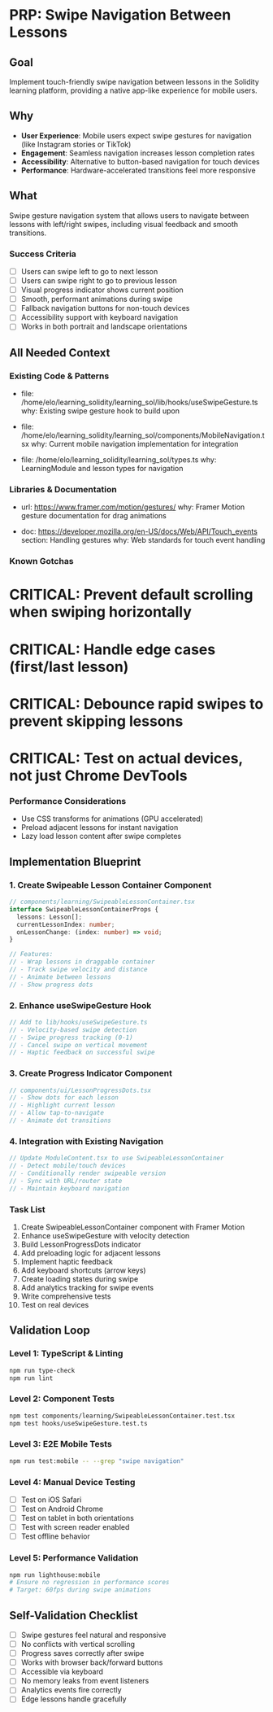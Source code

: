 # PRP: Swipe Navigation Between Lessons

## Goal
Implement touch-friendly swipe navigation between lessons in the Solidity learning platform, providing a native app-like experience for mobile users.

## Why
- **User Experience**: Mobile users expect swipe gestures for navigation (like Instagram stories or TikTok)
- **Engagement**: Seamless navigation increases lesson completion rates
- **Accessibility**: Alternative to button-based navigation for touch devices
- **Performance**: Hardware-accelerated transitions feel more responsive

## What
Swipe gesture navigation system that allows users to navigate between lessons with left/right swipes, including visual feedback and smooth transitions.

### Success Criteria
- [ ] Users can swipe left to go to next lesson
- [ ] Users can swipe right to go to previous lesson
- [ ] Visual progress indicator shows current position
- [ ] Smooth, performant animations during swipe
- [ ] Fallback navigation buttons for non-touch devices
- [ ] Accessibility support with keyboard navigation
- [ ] Works in both portrait and landscape orientations

## All Needed Context

### Existing Code & Patterns

- file: /home/elo/learning_solidity/learning_sol/lib/hooks/useSwipeGesture.ts
  why: Existing swipe gesture hook to build upon

- file: /home/elo/learning_solidity/learning_sol/components/MobileNavigation.tsx
  why: Current mobile navigation implementation for integration

- file: /home/elo/learning_solidity/learning_sol/types.ts
  why: LearningModule and lesson types for navigation

### Libraries & Documentation

- url: https://www.framer.com/motion/gestures/
  why: Framer Motion gesture documentation for drag animations

- doc: https://developer.mozilla.org/en-US/docs/Web/API/Touch_events
  section: Handling gestures
  why: Web standards for touch event handling

### Known Gotchas

# CRITICAL: Prevent default scrolling when swiping horizontally
# CRITICAL: Handle edge cases (first/last lesson)
# CRITICAL: Debounce rapid swipes to prevent skipping lessons
# CRITICAL: Test on actual devices, not just Chrome DevTools

### Performance Considerations
- Use CSS transforms for animations (GPU accelerated)
- Preload adjacent lessons for instant navigation
- Lazy load lesson content after swipe completes

## Implementation Blueprint

### 1. Create Swipeable Lesson Container Component

```typescript
// components/learning/SwipeableLessonContainer.tsx
interface SwipeableLessonContainerProps {
  lessons: Lesson[];
  currentLessonIndex: number;
  onLessonChange: (index: number) => void;
}

// Features:
// - Wrap lessons in draggable container
// - Track swipe velocity and distance
// - Animate between lessons
// - Show progress dots
```

### 2. Enhance useSwipeGesture Hook

```typescript
// Add to lib/hooks/useSwipeGesture.ts
// - Velocity-based swipe detection
// - Swipe progress tracking (0-1)
// - Cancel swipe on vertical movement
// - Haptic feedback on successful swipe
```

### 3. Create Progress Indicator Component

```typescript
// components/ui/LessonProgressDots.tsx
// - Show dots for each lesson
// - Highlight current lesson
// - Allow tap-to-navigate
// - Animate dot transitions
```

### 4. Integration with Existing Navigation

```typescript
// Update ModuleContent.tsx to use SwipeableLessonContainer
// - Detect mobile/touch devices
// - Conditionally render swipeable version
// - Sync with URL/router state
// - Maintain keyboard navigation
```

### Task List
1. Create SwipeableLessonContainer component with Framer Motion
2. Enhance useSwipeGesture with velocity detection
3. Build LessonProgressDots indicator
4. Add preloading logic for adjacent lessons
5. Implement haptic feedback
6. Add keyboard shortcuts (arrow keys)
7. Create loading states during swipe
8. Add analytics tracking for swipe events
9. Write comprehensive tests
10. Test on real devices

## Validation Loop

### Level 1: TypeScript & Linting
```bash
npm run type-check
npm run lint
```

### Level 2: Component Tests
```bash
npm test components/learning/SwipeableLessonContainer.test.tsx
npm test hooks/useSwipeGesture.test.ts
```

### Level 3: E2E Mobile Tests
```bash
npm run test:mobile -- --grep "swipe navigation"
```

### Level 4: Manual Device Testing
- [ ] Test on iOS Safari
- [ ] Test on Android Chrome
- [ ] Test on tablet in both orientations
- [ ] Test with screen reader enabled
- [ ] Test offline behavior

### Level 5: Performance Validation
```bash
npm run lighthouse:mobile
# Ensure no regression in performance scores
# Target: 60fps during swipe animations
```

## Self-Validation Checklist
- [ ] Swipe gestures feel natural and responsive
- [ ] No conflicts with vertical scrolling
- [ ] Progress saves correctly after swipe
- [ ] Works with browser back/forward buttons
- [ ] Accessible via keyboard
- [ ] No memory leaks from event listeners
- [ ] Analytics events fire correctly
- [ ] Edge lessons handle gracefully